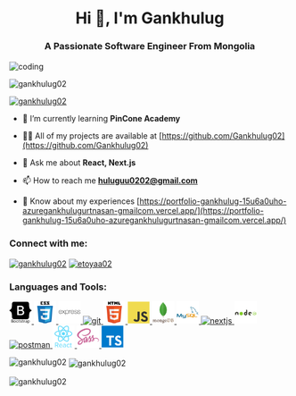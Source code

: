 
<h1 align="center">Hi 👋, I'm Gankhulug</h1>
<h3 align="center">A Passionate Software Engineer From Mongolia</h3>

<img align="center" alt="coding" width="400" src="https://www.lambdatest.com/resources/images/news24.gif"/>


<p align="left"> <img src="https://komarev.com/ghpvc/?username=gankhulug02&label=Profile%20views&color=0e75b6&style=flat" alt="gankhulug02" /> </p>

<p align="left"> <a href="https://github.com/ryo-ma/github-profile-trophy"><img src="https://github-profile-trophy.vercel.app/?username=gankhulug02" alt="gankhulug02" /></a> </p>

- 🌱 I’m currently learning **PinCone Academy**

- 👨‍💻 All of my projects are available at [https://github.com/Gankhulug02](https://github.com/Gankhulug02)

- 💬 Ask me about **React, Next.js**

- 📫 How to reach me **huluguu0202@gmail.com**

- 📄 Know about my experiences [https://portfolio-gankhulug-15u6a0uho-azuregankhulugurtnasan-gmailcom.vercel.app/](https://portfolio-gankhulug-15u6a0uho-azuregankhulugurtnasan-gmailcom.vercel.app/)

<h3 align="left">Connect with me:</h3>
<p align="left">
<a href="https://fb.com/gankhulug02" target="blank"><img align="center" src="https://raw.githubusercontent.com/rahuldkjain/github-profile-readme-generator/master/src/images/icons/Social/facebook.svg" alt="gankhulug02" height="30" width="40" /></a>
<a href="https://instagram.com/etoyaa02" target="blank"><img align="center" src="https://raw.githubusercontent.com/rahuldkjain/github-profile-readme-generator/master/src/images/icons/Social/instagram.svg" alt="etoyaa02" height="30" width="40" /></a>
</p>

<h3 align="left">Languages and Tools:</h3>
<p align="left"> <a href="https://getbootstrap.com" target="_blank" rel="noreferrer"> <img src="https://raw.githubusercontent.com/devicons/devicon/master/icons/bootstrap/bootstrap-plain-wordmark.svg" alt="bootstrap" width="40" height="40"/> </a> <a href="https://www.w3schools.com/css/" target="_blank" rel="noreferrer"> <img src="https://raw.githubusercontent.com/devicons/devicon/master/icons/css3/css3-original-wordmark.svg" alt="css3" width="40" height="40"/> </a> <a href="https://expressjs.com" target="_blank" rel="noreferrer"> <img src="https://raw.githubusercontent.com/devicons/devicon/master/icons/express/express-original-wordmark.svg" alt="express" width="40" height="40"/> </a> <a href="https://git-scm.com/" target="_blank" rel="noreferrer"> <img src="https://www.vectorlogo.zone/logos/git-scm/git-scm-icon.svg" alt="git" width="40" height="40"/> </a> <a href="https://www.w3.org/html/" target="_blank" rel="noreferrer"> <img src="https://raw.githubusercontent.com/devicons/devicon/master/icons/html5/html5-original-wordmark.svg" alt="html5" width="40" height="40"/> </a> <a href="https://developer.mozilla.org/en-US/docs/Web/JavaScript" target="_blank" rel="noreferrer"> <img src="https://raw.githubusercontent.com/devicons/devicon/master/icons/javascript/javascript-original.svg" alt="javascript" width="40" height="40"/> </a> <a href="https://www.mongodb.com/" target="_blank" rel="noreferrer"> <img src="https://raw.githubusercontent.com/devicons/devicon/master/icons/mongodb/mongodb-original-wordmark.svg" alt="mongodb" width="40" height="40"/> </a> <a href="https://www.mysql.com/" target="_blank" rel="noreferrer"> <img src="https://raw.githubusercontent.com/devicons/devicon/master/icons/mysql/mysql-original-wordmark.svg" alt="mysql" width="40" height="40"/> </a> <a href="https://nextjs.org/" target="_blank" rel="noreferrer"> <img src="https://cdn.worldvectorlogo.com/logos/nextjs-2.svg" alt="nextjs" width="40" height="40"/> </a> <a href="https://nodejs.org" target="_blank" rel="noreferrer"> <img src="https://raw.githubusercontent.com/devicons/devicon/master/icons/nodejs/nodejs-original-wordmark.svg" alt="nodejs" width="40" height="40"/> </a> <a href="https://postman.com" target="_blank" rel="noreferrer"> <img src="https://www.vectorlogo.zone/logos/getpostman/getpostman-icon.svg" alt="postman" width="40" height="40"/> </a> <a href="https://reactjs.org/" target="_blank" rel="noreferrer"> <img src="https://raw.githubusercontent.com/devicons/devicon/master/icons/react/react-original-wordmark.svg" alt="react" width="40" height="40"/> </a> <a href="https://sass-lang.com" target="_blank" rel="noreferrer"> <img src="https://raw.githubusercontent.com/devicons/devicon/master/icons/sass/sass-original.svg" alt="sass" width="40" height="40"/> </a> <a href="https://www.typescriptlang.org/" target="_blank" rel="noreferrer"> <img src="https://raw.githubusercontent.com/devicons/devicon/master/icons/typescript/typescript-original.svg" alt="typescript" width="40" height="40"/> </a> </p>

<p><img align="left" src="https://github-readme-stats.vercel.app/api/top-langs?username=gankhulug02&show_icons=true&locale=en&layout=compact" alt="gankhulug02" /></p>

<p>&nbsp;<img align="center" src="https://github-readme-stats.vercel.app/api?username=gankhulug02&show_icons=true&locale=en" alt="gankhulug02" /></p>

<p><img align="center" src="https://github-readme-streak-stats.herokuapp.com/?user=gankhulug02&" alt="gankhulug02" /></p>
